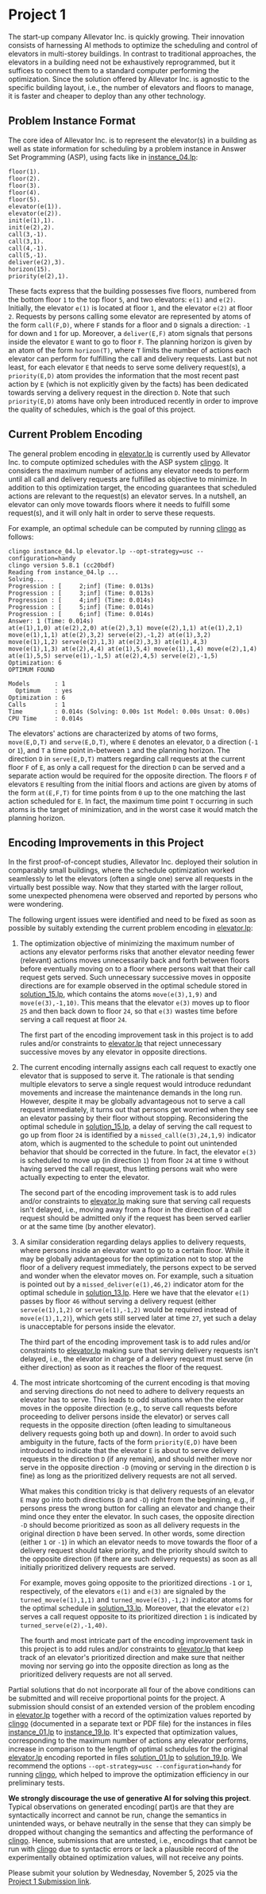 # Project 1

The start-up company AIlevator Inc. is quickly growing. Their innovation consists of harnessing AI methods to optimize the scheduling and control of elevators in multi-storey buildings. In contrast to traditional approaches, the elevators in a building need not be exhaustively reprogrammed, but it suffices to connect them to a standard computer performing the optimization. Since the solution offered by AIlevator Inc. is agnostic to the specific building layout, i.e., the number of elevators and floors to manage, it is faster and cheaper to deploy than any other technology.

## Problem Instance Format

The core idea of AIlevator Inc. is to represent the elevator(s) in a building as well as state information for scheduling by a problem instance in Answer Set Programming (ASP), using facts like in [instance_04.lp](./instance_04.lp):

    floor(1).
    floor(2).
    floor(3).
    floor(4).
    floor(5).
    elevator(e(1)).
    elevator(e(2)).
    init(e(1),1).
    init(e(2),2).
    call(3,-1).
    call(3,1).
    call(4,-1).
    call(5,-1).
    deliver(e(2),3).
    horizon(15).
    priority(e(2),1).

These facts express that the building possesses five floors, numbered from the bottom floor `1` to the top floor `5`, and two elevators: `e(1)` and `e(2)`. Initially, the elevator `e(1)` is located at floor `1`, and the elevator `e(2)` at floor `2`. Requests by persons calling some elevator are represented by atoms of the form `call(F,D)`, where `F` stands for a floor and `D` signals a direction: `-1` for down and `1` for up. Moreover, a `deliver(E,F)` atom signals that persons inside the elevator `E` want to go to floor `F`. The planning horizon is given by an atom of the form `horizon(T)`, where `T` limits the number of actions each elevator can perform for fulfilling the call and delivery requests. Last but not least, for each elevator `E` that needs to serve some delivery request(s), a `priority(E,D)` atom provides the information that the most recent past action by `E` (which is not explicitly given by the facts) has been dedicated towards serving a delivery request in the direction `D`. Note that such `priority(E,D)` atoms have only been introduced recently in order to improve the quality of schedules, which is the goal of this project.

## Current Problem Encoding

The general problem encoding in [elevator.lp](./elevator.lp) is currently used by AIlevator Inc. to compute optimized schedules with the ASP system [clingo](https://potassco.org/clingo/). It considers the maximum number of actions any elevator needs to perform until all call and delivery requests are fulfilled as objective to minimize. In addition to this optimization target, the encoding guarantees that scheduled actions are relevant to the request(s) an elevator serves. In a nutshell, an elevator can only move towards floors where it needs to fulfill some request(s), and it will only halt in order to serve these requests.

For example, an optimal schedule can be computed by running [clingo](https://potassco.org/clingo/) as follows:

    clingo instance_04.lp elevator.lp --opt-strategy=usc --configuration=handy
    clingo version 5.8.1 (cc20bdf)
    Reading from instance_04.lp ...
    Solving...
    Progression : [     2;inf] (Time: 0.013s)
    Progression : [     3;inf] (Time: 0.013s)
    Progression : [     4;inf] (Time: 0.014s)
    Progression : [     5;inf] (Time: 0.014s)
    Progression : [     6;inf] (Time: 0.014s)
    Answer: 1 (Time: 0.014s)
    at(e(1),1,0) at(e(2),2,0) at(e(2),3,1) move(e(2),1,1) at(e(1),2,1) move(e(1),1,1) at(e(2),3,2) serve(e(2),-1,2) at(e(1),3,2) move(e(1),1,2) serve(e(2),1,3) at(e(2),3,3) at(e(1),4,3) move(e(1),1,3) at(e(2),4,4) at(e(1),5,4) move(e(1),1,4) move(e(2),1,4) at(e(1),5,5) serve(e(1),-1,5) at(e(2),4,5) serve(e(2),-1,5)
    Optimization: 6
    OPTIMUM FOUND
    
    Models       : 1
      Optimum    : yes
    Optimization : 6
    Calls        : 1
    Time         : 0.014s (Solving: 0.00s 1st Model: 0.00s Unsat: 0.00s)
    CPU Time     : 0.014s

The elevators' actions are characterized by atoms of two forms, `move(E,D,T)` and `serve(E,D,T)`, where `E` denotes an elevator, `D` a direction (`-1` or `1`), and `T` a time point in-between `1` and the planning horizon. The direction `D` in `serve(E,D,T)` matters regarding call requests at the current floor `F` of `E`, as only a call request for the direction `D` can be served and a separate action would be required for the opposite direction. The floors `F` of elevators `E` resulting from the initial floors and actions are given by atoms of the form `at(E,F,T)` for time points from `0` up to the one matching the last action scheduled for `E`. In fact, the maximum time point `T` occurring in such atoms
is the target of minimization, and in the worst case it would match the planning horizon.

## Encoding Improvements in this Project

In the first proof-of-concept studies, AIlevator Inc. deployed their solution in comparably small buildings, where the schedule optimization worked seamlessly to let the elevators (often a single one) serve all requests in the virtually best possible way. Now that they started with the larger rollout, some unexpected phenomena were observed and reported by persons who were wondering.

The following urgent issues were identified and need to be fixed as soon as possible by suitably extending the current problem encoding in [elevator.lp](./elevator.lp):

1. The optimization objective of minimizing the maximum number of actions any elevator performs risks that another elevator needing fewer (relevant) actions moves unnecessarily back and forth between floors before eventually moving on to a floor where persons wait that their call request gets served. Such unnecessary successive moves in opposite directions are for example observed in the optimal schedule stored in [solution_15.lp](./solution_15.lp), which contains the atoms `move(e(3),1,9)` and `move(e(3),-1,10)`. This means that the elevator `e(3)` moves up to floor `25` and then back down to floor `24`, so that `e(3)` wastes time before serving a call request at floor `24`.

   The first part of the encoding improvement task in this project is to add rules and/or constraints to [elevator.lp](./elevator.lp) that reject unnecessary successive moves by any elevator in opposite directions.

2. The current encoding internally assigns each call request to exactly one elevator that is supposed to serve it. The rationale is that sending multiple elevators to serve a single request would introduce redundant movements and increase the maintenance demands in the long run. However, despite it may be globally advantageous not to serve a call request immediately, it turns out that persons get worried when they see an elevator passing by their floor without stopping. Reconsidering the optimal schedule in [solution_15.lp](./solution_15.lp), a delay of serving the call request to go up from floor `24` is identified by a `missed_call(e(3),24,1,9)` indicator atom, which is augmented to the schedule to point out unintended behavior that should be corrected in the future. In fact, the elevator `e(3)` is scheduled to move up (in direction `1`) from floor `24` at time `9` without having served the call request, thus letting persons wait who were actually expecting to enter the elevator.

   The second part of the encoding improvement task is to add rules and/or constraints to [elevator.lp](./elevator.lp) making sure that serving call requests isn't delayed, i.e., moving away from a floor in the direction of a call request should be admitted only if the request has been served earlier or at the same time (by another elevator).

3. A similar consideration regarding delays applies to delivery requests, where persons inside an elevator want to go to a certain floor. While it may be globally advantageous for the optimization not to stop at the floor of a delivery request immediately, the persons expect to be served and wonder when the elevator moves on. For example, such a situation is pointed out by a `missed_deliver(e(1),46,2)` indicator atom for the optimal schedule in [solution_13.lp](./solution_13.lp). Here we have that the elevator `e(1)` passes by floor `46` without serving a delivery request (either `serve(e(1),1,2)` or `serve(e(1),-1,2)` would be required instead of `move(e(1),1,2)`), which gets still served later at time `27`, yet such a delay is unacceptable for persons inside the elevator.

   The third part of the encoding improvement task is to add rules and/or constraints to [elevator.lp](./elevator.lp) making sure that serving delivery requests isn't delayed, i.e., the elevator in charge of a delivery request must serve (in either direction) as soon as it reaches the floor of the request.

4. The most intricate shortcoming of the current encoding is that moving and serving directions do not need to adhere to delivery requests an elevator has to serve. This leads to odd situations when the elevator moves in the opposite direction (e.g., to serve call requests before proceeding to deliver persons inside the elevator) or serves call requests in the opposite direction (often leading to simultaneous delivery requests going both up and down). In order to avoid such ambiguity in the future, facts of the form `priority(E,D)` have been introduced to indicate that the elevator `E` is about to serve delivery requests in the direction `D` (if any remain), and should neither move nor serve in the opposite direction `-D` (moving or serving in the direction `D` is fine) as long as the prioritized delivery requests are not all served.

   What makes this condition tricky is that delivery requests of an elevator `E` may go into both directions (`D` and `-D`) right from the beginning, e.g., if persons press the wrong button for calling an elevator and change their mind once they enter the elevator. In such cases, the opposite direction `-D` should become prioritized as soon as all delivery requests in the original direction `D` have been served. In other words, some direction (either `1` or `-1`) in which an elevator needs to move towards the floor of a delivery request should take priority, and the priority should switch to the opposite direction (if there are such delivery requests) as soon as all initially prioritized delivery requests are served.

   For example, moves going opposite to the prioritized directions `-1` or `1`, respectively, of the elevators `e(1)` and `e(3)` are signaled by the `turned_move(e(1),1,1)` and `turned_move(e(3),-1,2)` indicator atoms for the optimal schedule in [solution_13.lp](./solution_13.lp). Moreover, that the elevator `e(2)` serves a call request opposite to its prioritized direction `1` is indicated by `turned_serve(e(2),-1,40)`.

   The fourth and most intricate part of the encoding improvement task in this project is to add rules and/or constraints to [elevator.lp](./elevator.lp) that keep track of an elevator's prioritized direction and make sure that neither moving nor serving go into the opposite direction as long as the prioritized delivery requests are not all served.

Partial solutions that do not incorporate all four of the above conditions can be submitted and will receive proportional points for the project. A submission should consist of an extended version of the problem encoding in [elevator.lp](./elevator.lp) together with a record of the optimization values reported by [clingo](https://potassco.org/clingo/) (documented in a separate text or PDF file) for the instances in files [instance_01.lp](./instance_01.lp) to [instance_19.lp](./instance_19.lp). It's expected that optimization values, corresponding to the maximum number of actions any elevator performs, increase in comparison to the length of optimal schedules for the original [elevator.lp](./elevator.lp) encoding reported in files [solution_01.lp](./solution_01.lp) to [solution_19.lp](./solution_19.lp). We recommend the options `--opt-strategy=usc --configuration=handy` for running [clingo](https://potassco.org/clingo/), which helped to improve the optimization efficiency in our preliminary tests.

**We strongly discourage the use of generative AI for solving this project**. Typical observations on generated encoding( part)s are that they are syntactically incorrect and cannot be run, change the semantics in unintended ways, or behave neutrally in the sense that they can simply be dropped without changing the semantics and affecting the performance of [clingo](https://potassco.org/clingo/). Hence, submissions that are untested, i.e., encodings that cannot be run with [clingo](https://potassco.org/clingo/) due to syntactic errors or lack a plausible record of the experimentally obtained optimization values, will not receive any points.

Please submit your solution by Wednesday, November 5, 2025 via the [Project 1 Submission link](https://tc.tugraz.at/main/mod/assign/view.php?id=525756).